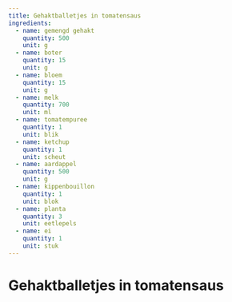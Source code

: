```yaml
---
title: Gehaktballetjes in tomatensaus
ingredients:
  - name: gemengd gehakt
    quantity: 500
    unit: g
  - name: boter
    quantity: 15
    unit: g
  - name: bloem
    quantity: 15
    unit: g
  - name: melk
    quantity: 700
    unit: ml
  - name: tomatempuree
    quantity: 1
    unit: blik
  - name: ketchup
    quantity: 1
    unit: scheut
  - name: aardappel
    quantity: 500
    unit: g
  - name: kippenbouillon
    quantity: 1
    unit: blok
  - name: planta
    quantity: 3
    unit: eetlepels
  - name: ei
    quantity: 1
    unit: stuk
---
```


# Gehaktballetjes in tomatensaus
